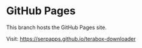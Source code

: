 # GitHub Pages

This branch hosts the GitHub Pages site.

Visit: https://serpapps.github.io/terabox-downloader
